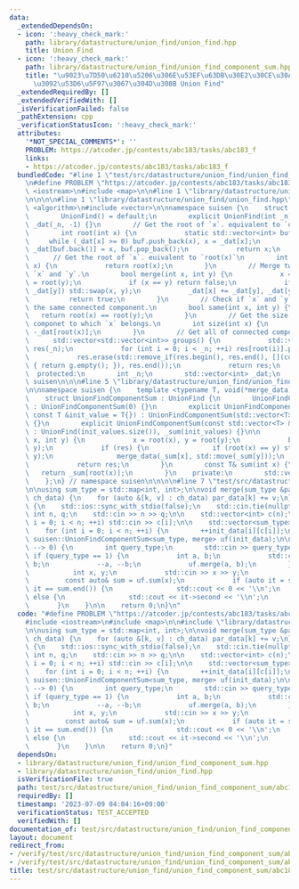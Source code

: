 ```yaml
---
data:
  _extendedDependsOn:
  - icon: ':heavy_check_mark:'
    path: library/datastructure/union_find/union_find.hpp
    title: Union Find
  - icon: ':heavy_check_mark:'
    path: library/datastructure/union_find/union_find_component_sum.hpp
    title: "\u9023\u7D50\u6210\u5206\u306E\u53EF\u63DB\u30E2\u30CE\u30A4\u30C9\u548C\
      \u3092\u53D6\u5F97\u3067\u304D\u308B Union Find"
  _extendedRequiredBy: []
  _extendedVerifiedWith: []
  _isVerificationFailed: false
  _pathExtension: cpp
  _verificationStatusIcon: ':heavy_check_mark:'
  attributes:
    '*NOT_SPECIAL_COMMENTS*': ''
    PROBLEM: https://atcoder.jp/contests/abc183/tasks/abc183_f
    links:
    - https://atcoder.jp/contests/abc183/tasks/abc183_f
  bundledCode: "#line 1 \"test/src/datastructure/union_find/union_find_component_sum/abc183_f.test.cpp\"\
    \n#define PROBLEM \"https://atcoder.jp/contests/abc183/tasks/abc183_f\"\n\n#include\
    \ <iostream>\n#include <map>\n\n#line 1 \"library/datastructure/union_find/union_find_component_sum.hpp\"\
    \n\n\n\n#line 1 \"library/datastructure/union_find/union_find.hpp\"\n\n\n\n#include\
    \ <algorithm>\n#include <vector>\n\nnamespace suisen {\n    struct UnionFind {\n\
    \        UnionFind() = default;\n        explicit UnionFind(int _n) : _n(_n),\
    \ _dat(_n, -1) {}\n        // Get the root of `x`. equivalent to `operator[](x)`\n\
    \        int root(int x) {\n            static std::vector<int> buf;\n       \
    \     while (_dat[x] >= 0) buf.push_back(x), x = _dat[x];\n            while (buf.size())\
    \ _dat[buf.back()] = x, buf.pop_back();\n            return x;\n        }\n  \
    \      // Get the root of `x`. euivalent to `root(x)`\n        int operator[](int\
    \ x) {\n            return root(x);\n        }\n        // Merge two vertices\
    \ `x` and `y`.\n        bool merge(int x, int y) {\n            x = root(x), y\
    \ = root(y);\n            if (x == y) return false;\n            if (_dat[x] >\
    \ _dat[y]) std::swap(x, y);\n            _dat[x] += _dat[y], _dat[y] = x;\n  \
    \          return true;\n        }\n        // Check if `x` and `y` belongs to\
    \ the same connected component.\n        bool same(int x, int y) {\n         \
    \   return root(x) == root(y);\n        }\n        // Get the size of connected\
    \ componet to which `x` belongs.\n        int size(int x) {\n            return\
    \ -_dat[root(x)];\n        }\n        // Get all of connected components.\n  \
    \      std::vector<std::vector<int>> groups() {\n            std::vector<std::vector<int>>\
    \ res(_n);\n            for (int i = 0; i < _n; ++i) res[root(i)].push_back(i);\n\
    \            res.erase(std::remove_if(res.begin(), res.end(), [](const auto& g)\
    \ { return g.empty(); }), res.end());\n            return res;\n        }\n  \
    \  protected:\n        int _n;\n        std::vector<int> _dat;\n    };\n} // namespace\
    \ suisen\n\n\n#line 5 \"library/datastructure/union_find/union_find_component_sum.hpp\"\
    \n\nnamespace suisen {\n    template <typename T, void(*merge_data)(T&, T)>\n\
    \    struct UnionFindComponentSum : UnionFind {\n        UnionFindComponentSum()\
    \ : UnionFindComponentSum(0) {}\n        explicit UnionFindComponentSum(int n,\
    \ const T &init_value = T{}) : UnionFindComponentSum(std::vector<T>(n, init_value))\
    \ {}\n        explicit UnionFindComponentSum(const std::vector<T> &init_values)\
    \ : UnionFind(init_values.size()), _sum(init_values) {}\n\n        bool merge(int\
    \ x, int y) {\n            x = root(x), y = root(y);\n            bool res = UnionFind::merge(x,\
    \ y);\n            if (res) {\n                if (root(x) == y) std::swap(x,\
    \ y);\n                merge_data(_sum[x], std::move(_sum[y]));\n            }\n\
    \            return res;\n        }\n        const T& sum(int x) {\n         \
    \   return _sum[root(x)];\n        }\n    private:\n        std::vector<T> _sum;\n\
    \    };\n} // namespace suisen\n\n\n\n#line 7 \"test/src/datastructure/union_find/union_find_component_sum/abc183_f.test.cpp\"\
    \n\nusing sum_type = std::map<int, int>;\n\nvoid merge(sum_type &par_data, sum_type\
    \ ch_data) {\n    for (auto &[k, v] : ch_data) par_data[k] += v;\n}\n\nint main()\
    \ {\n    std::ios::sync_with_stdio(false);\n    std::cin.tie(nullptr);\n\n   \
    \ int n, q;\n    std::cin >> n >> q;\n\n    std::vector<int> c(n);\n    for (int\
    \ i = 0; i < n; ++i) std::cin >> c[i];\n\n    std::vector<sum_type> init_data(n);\n\
    \    for (int i = 0; i < n; ++i) {\n        ++init_data[i][c[i]];\n    }\n   \
    \ suisen::UnionFindComponentSum<sum_type, merge> uf(init_data);\n\n    while (q\
    \ --> 0) {\n        int query_type;\n        std::cin >> query_type;\n       \
    \ if (query_type == 1) {\n            int a, b;\n            std::cin >> a >>\
    \ b;\n            --a, --b;\n            uf.merge(a, b);\n        } else {\n \
    \           int x, y;\n            std::cin >> x >> y;\n            --x;\n   \
    \         const auto& sum = uf.sum(x);\n            if (auto it = sum.find(y);\
    \ it == sum.end()) {\n                std::cout << 0 << '\\n';\n            }\
    \ else {\n                std::cout << it->second << '\\n';\n            }\n \
    \       }\n    }\n\n    return 0;\n}\n"
  code: "#define PROBLEM \"https://atcoder.jp/contests/abc183/tasks/abc183_f\"\n\n\
    #include <iostream>\n#include <map>\n\n#include \"library/datastructure/union_find/union_find_component_sum.hpp\"\
    \n\nusing sum_type = std::map<int, int>;\n\nvoid merge(sum_type &par_data, sum_type\
    \ ch_data) {\n    for (auto &[k, v] : ch_data) par_data[k] += v;\n}\n\nint main()\
    \ {\n    std::ios::sync_with_stdio(false);\n    std::cin.tie(nullptr);\n\n   \
    \ int n, q;\n    std::cin >> n >> q;\n\n    std::vector<int> c(n);\n    for (int\
    \ i = 0; i < n; ++i) std::cin >> c[i];\n\n    std::vector<sum_type> init_data(n);\n\
    \    for (int i = 0; i < n; ++i) {\n        ++init_data[i][c[i]];\n    }\n   \
    \ suisen::UnionFindComponentSum<sum_type, merge> uf(init_data);\n\n    while (q\
    \ --> 0) {\n        int query_type;\n        std::cin >> query_type;\n       \
    \ if (query_type == 1) {\n            int a, b;\n            std::cin >> a >>\
    \ b;\n            --a, --b;\n            uf.merge(a, b);\n        } else {\n \
    \           int x, y;\n            std::cin >> x >> y;\n            --x;\n   \
    \         const auto& sum = uf.sum(x);\n            if (auto it = sum.find(y);\
    \ it == sum.end()) {\n                std::cout << 0 << '\\n';\n            }\
    \ else {\n                std::cout << it->second << '\\n';\n            }\n \
    \       }\n    }\n\n    return 0;\n}"
  dependsOn:
  - library/datastructure/union_find/union_find_component_sum.hpp
  - library/datastructure/union_find/union_find.hpp
  isVerificationFile: true
  path: test/src/datastructure/union_find/union_find_component_sum/abc183_f.test.cpp
  requiredBy: []
  timestamp: '2023-07-09 04:04:16+09:00'
  verificationStatus: TEST_ACCEPTED
  verifiedWith: []
documentation_of: test/src/datastructure/union_find/union_find_component_sum/abc183_f.test.cpp
layout: document
redirect_from:
- /verify/test/src/datastructure/union_find/union_find_component_sum/abc183_f.test.cpp
- /verify/test/src/datastructure/union_find/union_find_component_sum/abc183_f.test.cpp.html
title: test/src/datastructure/union_find/union_find_component_sum/abc183_f.test.cpp
---
```

